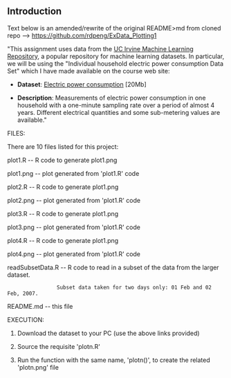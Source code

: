 ## Introduction

Text below is an amended/rewrite of the original README>md from
cloned repo --> https://github.com/rdpeng/ExData_Plotting1

"This assignment uses data from 
the <a href="http://archive.ics.uci.edu/ml/">UC Irvine Machine
Learning Repository</a>, a popular repository for machine learning
datasets. In particular, we will be using the "Individual household
electric power consumption Data Set" which I have made available on
the course web site:


* <b>Dataset</b>: <a href="https://d396qusza40orc.cloudfront.net/exdata%2Fdata%2Fhousehold_power_consumption.zip">Electric power consumption</a> [20Mb]

* <b>Description</b>: Measurements of electric power consumption in
one household with a one-minute sampling rate over a period of almost
4 years. Different electrical quantities and some sub-metering values
are available."


FILES:

There are 10 files listed for this project:

plot1.R -- R code to generate plot1.png

plot1.png -- plot generated from 'plot1.R' code

plot2.R -- R code to generate plot1.png

plot2.png -- plot generated from 'plot1.R' code

plot3.R -- R code to generate plot1.png

plot3.png -- plot generated from 'plot1.R' code

plot4.R -- R code to generate plot1.png

plot4.png -- plot generated from 'plot1.R' code

readSubsetData.R -- R code to read in a subset of the data from the larger dataset.

                    Subset data taken for two days only: 01 Feb and 02 Feb, 2007.

README.md -- this file


EXECUTION:

1.	Download the dataset to your PC (use the above links provided)

2.	Source the requisite 'plotn.R' 

4.	Run the function with the same name, 'plotn()', to create the related 'plotn.png' file

